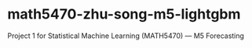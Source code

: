 # math5470-zhu-song-m5-lightgbm
Project 1 for Statistical Machine Learning (MATH5470) — M5 Forecasting

